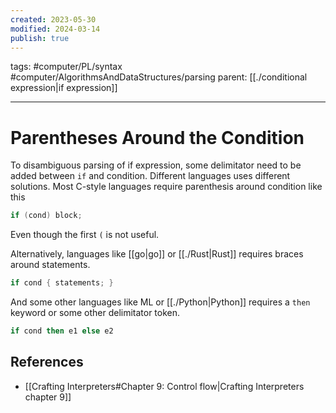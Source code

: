 ```yaml
---
created: 2023-05-30
modified: 2024-03-14
publish: true
---
```


tags: #computer/PL/syntax #computer/AlgorithmsAndDataStructures/parsing 
parent: [[./conditional expression|if expression]]

---
# Parentheses Around the Condition

To disambiguous parsing of if expression, some delimitator need to be added between `if` and condition. Different languages uses different solutions. Most C-style languages require parenthesis around condition like this
```c
if (cond) block;
```
Even though the first `(` is not useful.

Alternatively, languages like [[go|go]] or [[./Rust|Rust]] requires braces around statements.
```rust
if cond { statements; }
```

And some other languages like ML or [[./Python|Python]] requires a `then` keyword or some other delimitator token.
```ocaml
if cond then e1 else e2
```

## References
- [[Crafting Interpreters#Chapter 9: Control flow|Crafting Interpreters chapter 9]]